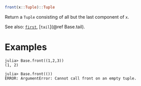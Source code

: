 ```julia
front(x::Tuple)::Tuple
```

Return a `Tuple` consisting of all but the last component of `x`.

See also: [`first`](@ref), [`tail`](@ref Base.tail).

# Examples

```jldoctest
julia> Base.front((1,2,3))
(1, 2)

julia> Base.front(())
ERROR: ArgumentError: Cannot call front on an empty tuple.
```
